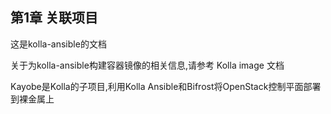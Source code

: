 

## 第1章  关联项目

这是kolla-ansible的文档

关于为kolla-ansible构建容器镜像的相关信息,请参考 Kolla image 文档

Kayobe是Kolla的子项目,利用Kolla Ansible和Bifrost将OpenStack控制平面部署到裸金属上